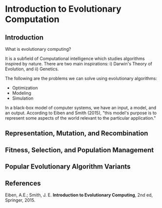 # Introduction to Evolutionary Computation

## Introduction

What is evolutionary computing? 

It is a subfield of Computational intelligence which studies algorithms inspired by nature.  There are two main inspirations: i) Darwin's Theory of Evolution, and ii) Genetics. 

The following are the problems we can solve using evolutionary algorithms:

* Optimization
* Modeling
* Simulation

In a black-box model of computer systems, we have an input, a model, and an output. According to Eiben and Smith (2015), "this model's purpose is to represent some aspects of the world relevant to the particular application."



## Representation, Mutation, and Recombination


## Fitness, Selection, and Population Management


## Popular Evolutionary Algorithm Variants


## References

Eiben, A.E.; Smith, J. E. **Introduction to Evolutionary Computing**, 2nd ed, Springer, 2015.
